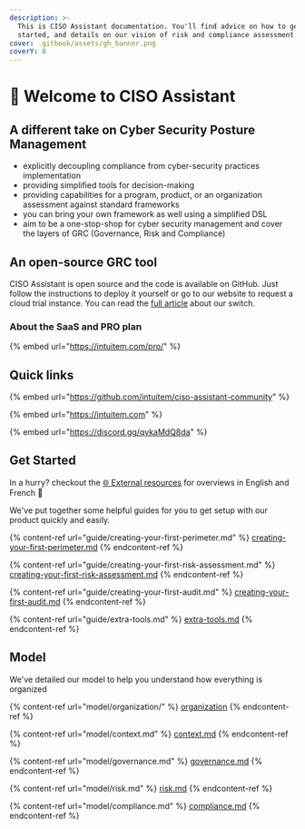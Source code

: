 ```yaml
---
description: >-
  This is CISO Assistant documentation. You'll find advice on how to get
  started, and details on our vision of risk and compliance assessment.
cover: .gitbook/assets/gh_banner.png
coverY: 0
---
```


# 👋 Welcome to CISO Assistant

## A different take on Cyber Security Posture Management

* explicitly decoupling compliance from cyber-security practices implementation
* providing simplified tools for decision-making
* providing capabilities for a program, product, or an organization assessment against standard frameworks
* you can bring your own framework as well using a simplified DSL
* aim to be a one-stop-shop for cyber security management and cover the layers of GRC (Governance, Risk and Compliance)

## An open-source GRC tool

CISO Assistant is open source and the code is available on GitHub. Just follow the instructions to deploy it yourself or go to our website to request a cloud trial instance. You can read the [full article](https://intuitem.com/we-are-going-open-source/) about our switch.



### About the SaaS and PRO plan

{% embed url="https://intuitem.com/pro/" %}

## Quick links

{% embed url="https://github.com/intuitem/ciso-assistant-community" %}

{% embed url="https://intuitem.com" %}

{% embed url="https://discord.gg/qvkaMdQ8da" %}

##

## Get Started

In a hurry? checkout the [🌐 External resources](guide/external-resources.md) for overviews in English and French 🤗

We've put together some helpful guides for you to get setup with our product quickly and easily.

{% content-ref url="guide/creating-your-first-perimeter.md" %}
[creating-your-first-perimeter.md](guide/creating-your-first-perimeter.md)
{% endcontent-ref %}

{% content-ref url="guide/creating-your-first-risk-assessment.md" %}
[creating-your-first-risk-assessment.md](guide/creating-your-first-risk-assessment.md)
{% endcontent-ref %}

{% content-ref url="guide/creating-your-first-audit.md" %}
[creating-your-first-audit.md](guide/creating-your-first-audit.md)
{% endcontent-ref %}

{% content-ref url="guide/extra-tools.md" %}
[extra-tools.md](guide/extra-tools.md)
{% endcontent-ref %}

##

## Model

We've detailed our model to help you understand how everything is organized

{% content-ref url="model/organization/" %}
[organization](model/organization/)
{% endcontent-ref %}

{% content-ref url="model/context.md" %}
[context.md](model/context.md)
{% endcontent-ref %}

{% content-ref url="model/governance.md" %}
[governance.md](model/governance.md)
{% endcontent-ref %}

{% content-ref url="model/risk.md" %}
[risk.md](model/risk.md)
{% endcontent-ref %}

{% content-ref url="model/compliance.md" %}
[compliance.md](model/compliance.md)
{% endcontent-ref %}
